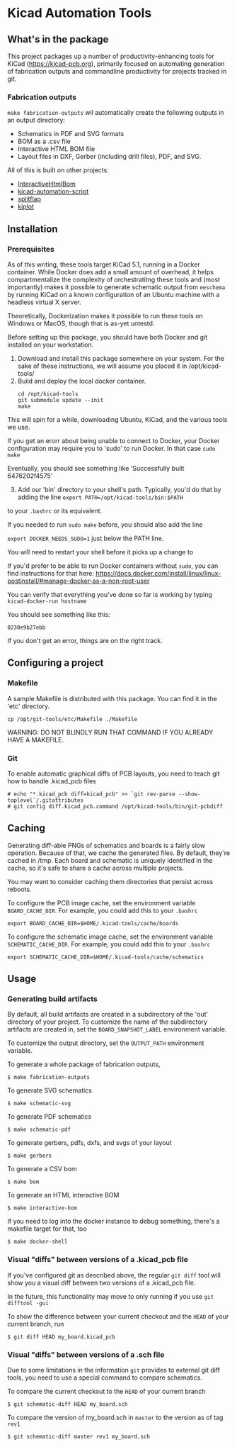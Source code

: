 # Kicad Automation Tools

## What's in the package 

This project packages up a number of productivity-enhancing tools for KiCad (https://kicad-pcb.org), primarily
focused on automating generation of fabrication outputs and commandline productivity for projects tracked in git.

### Fabrication outputs

`make fabrication-outputs` wil automatically create the following outputs in an output directory:

* Schematics in PDF and SVG formats
* BOM as a .csv file
* Interactive HTML BOM file
* Layout files in DXF, Gerber (including drill files), PDF, and SVG. 

All of this is built on other projects:

* [InteractiveHtmlBom](https://github.com/openscopeproject/InteractiveHtmlBom)
* [kicad-automation-script](https://github.com/productize/kicad-automation-scripts)
* [splitflap](https://github.com/scottbez1/splitflap)
* [kiplot](https://github.com/johnbeard/kiplot)


## Installation

### Prerequisites

As of this writing, these tools target KiCad 5.1, running in a Docker container. While Docker does add a small amount of overhead, it helps compartmentalize the complexity of orchestratitng these tools and (most importantly) makes it possible to generate schematic output from `eeschema` by running KiCad on a known configuration of an Ubuntu machine with a headless virtual X server.

Theoretically, Dockerization makes it possible to run these tools on Windows or MacOS, though that is as-yet untestd.

Before setting up this package, you should have both Docker and git installed on your workstation.

1. Download and install this package somewhere on your system. For the sake of these instructions, we will assume you placed it in /opt/kicad-tools/
2. Build and deploy the local docker container.
	```
	cd /opt/kicad-tools
  	git submodule update --init
	make
	```

This will spin for a while, downloading Ubuntu, KiCad, and the various tools we use.

If you get an erorr about being unable to connect to Docker, your Docker configuration
may require you to 'sudo' to run Docker. In that case
```sudo make```

Eventually, you should see something like 'Successfully built 6476202f4575'

3. Add our 'bin' directory to your shell's path. Typically, you'd do that by adding the line
`export PATH=/opt/kicad-tools/bin:$PATH`

to your `.bashrc` or its equivalent.

If you needed to run `sudo make` before, you should also add the line

```export DOCKER_NEEDS_SUDO=1``` just below the PATH line.


You will need to restart your shell before it picks up a change to 

If you'd prefer to be able to run Docker containers without `sudo`, 
you can find instructions for that here: 
https://docs.docker.com/install/linux/linux-postinstall/#manage-docker-as-a-non-root-user


You can verify that everything you've done so far is working by typing 
`kicad-docker-run hostname`

You should see something like this:

```$ kicad-docker-run hostname
0230e9b27ebb
```

If you don't get an error, things are on the right track.

## Configuring a project

### Makefile

A sample Makefile is distributed with this package. You can find it in the 'etc' directory.

```cp /opt/git-tools/etc/Makefile ./Makefile```

WARNING: DO NOT BLINDLY RUN THAT COMMAND IF YOU ALREADY HAVE A MAKEFILE.

### Git

To enable automatic graphical diffs of PCB layouts, you need to teach git how to handle
.kicad_pcb files

```
# echo "*.kicad_pcb diff=kicad_pcb" >> `git rev-parse --show-toplevel`/.gitattributes
# git config diff.kicad_pcb.command /opt/kicad-tools/bin/git-pcbdiff
```


## Caching

Generating diff-able PNGs of schematics and boards is a fairly slow operation. Because of that, we
cache the generated files. By default, they're cached in /tmp. Each board and schematic is uniquely identified in the cache, so it's safe to share a cache across multiple projects.

You may want to consider caching them directories that persist across reboots.

To configure the PCB image cache, set the environment variable `BOARD_CACHE_DIR`. For example, you could add this to your `.bashrc`

```
export BOARD_CACHE_DIR=$HOME/.kicad-tools/cache/boards
```

To configure the schematic image cache, set the environment variable `SCHEMATIC_CACHE_DIR`. For example, you could add this to your `.bashrc`

```
export SCHEMATIC_CACHE_DIR=$HOME/.kicad-tools/cache/schematics
```



## Usage

### Generating build artifacts

By default, all build artifacts are created in a subdirectory of the 'out' directory of your project.
To customize the name of the subdirectory artifacts are created in, set the `BOARD_SNAPSHOT_LABEL` environment variable.

To customize the output directory, set the `OUTPUT_PATH` environment variable.

To generate a whole package of fabrication outputs, 

```
$ make fabrication-outputs
```

To generate SVG schematics
```
$ make schematic-svg
```

To generate PDF schematics
```
$ make schematic-pdf
```

To generate gerbers, pdfs, dxfs, and svgs of your layout
``` 
$ make gerbers
```

To generate a CSV bom
```
$ make bom
```

To generate an HTML interactive BOM
```
$ make interactive-bom
```

If you need to log into the docker instance to debug something, there's a makefile target for that, too

```
$ make docker-shell
```

### Visual "diffs" between versions of a .kicad_pcb file

If you've configured git as described above, the regular `git diff` tool will show you a visual diff between two versions of a .kicad_pcb file.

In the future, this functionality may move to only running if you use `git difftool -gui`

To show the difference between your current checkout and the `HEAD` of your current branch, run

```
$ git diff HEAD my_board.kicad_pcb
```


### Visual "diffs" between versions of a .sch file

Due to some limitations in the information `git` provides to external git diff tools, you need to use a special command to compare schematics.

To compare the current checkout to the `HEAD` of your current branch

```
$ git schematic-diff HEAD my_board.sch
```

To compare the version of my_board.sch in `master` to the version as of tag `rev1`

```
$ git schematic-diff master rev1 my_board.sch
```
